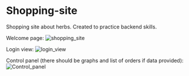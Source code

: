 # Shopping-site
Shopping site about herbs. Created to practice backend skills.

Welcome page:
![shopping_site](https://github.com/sebastianbrzustowicz/Shopping-site/assets/66909222/12ddd50c-d8fe-4661-bc57-74a20cc2aead)

Login view:
![login_view](https://github.com/sebastianbrzustowicz/Shopping-site/assets/66909222/d8fb77fe-95ed-4c34-9443-05899b4dbcce)

Control panel (there should be graphs and list of orders if data provided):
![Control_panel](https://github.com/sebastianbrzustowicz/Shopping-site/assets/66909222/dcab6de2-483f-4787-b121-0746ab57923a)
